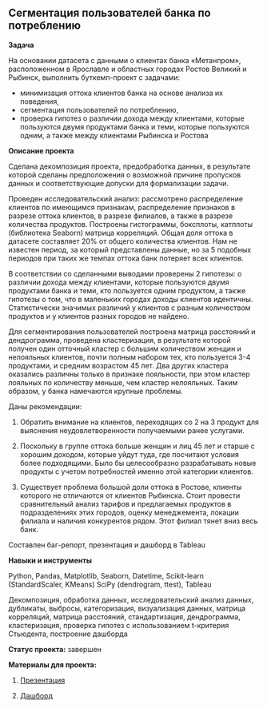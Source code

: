 ## Сегментация пользователей банка по потреблению


**Задача** 


На основании датасета с данными о клиентах банка «Метанпром», расположенном в Ярославле и областных городах Ростов Великий и Рыбинск, выполнить буткемп-проект с задачами:

 - минимизация оттока клиентов банка на основе анализа их поведения, 
 - сегментация пользователей по потреблению, 
 - проверка гипотез  о различии дохода между клиентами, которые пользуются двумя продуктами банка и теми, которые пользуются одним, а также между клиентами Рыбинска и Ростова


 **Описание проекта**


Сделана декомпозиция проекта, предобработка данных, в результате которой сделаны предположения о возможной причине пропусков данных и соответствующие допуски для формализации задачи. 


Проведен  исследовательский анализ: рассмотрено распределение клиентов по имеющимся признакам, распределение признаков в разрезе оттока клиентов, в разрезе филиалов, а также в разрезе количества продуктов. Построены гистограммы, боксплоты, катплоты (библиотека Seaborn) матрица корреляций. Общая доля оттока в датасете составляет 20% от общего количества клиентов. Нам не известен период, за который представлены данные, но за 5 подобных периодов при таких же темпах оттока банк потеряет всех клиентов.


В соответствии со сделанными выводами проверены 2 гипотезы: о различии дохода между клиентами, которые пользуются двумя продуктами банка и теми, кто пользуется одним продуктом, а также гипотезы о том, что в маленьких городах доходы клиентов идентичны. Статистически значимых различий у клиентов с разным количеством продуктов и у клиентов разных городов не найдено.


Для сегментирования пользователей построена матрица расстояний и дендрограмма, проведена кластеризация, в результате которой получен один отточный кластер с большим количеством женщин и нелояльных клиентов, почти полным набором тех, кто пользуется 3-4 продуктами, и средним возрастом 45 лет. Два других кластера оказались различны только в признаке лояльности, при этом кластер лояльных по количеству меньше, чем кластер нелояльных. Таким образом, у банка намечаются крупные проблемы.


Даны рекомендации: 


1. Обратить внимание на клиентов, переходящих со 2 на 3 продукт для выяснения неудовлетворенности получаемыми ранее услугами. 

2. Поскольку в группе оттока больше женщин и лиц 45 лет и старше с хорошим доходом, которые уйдут туда, где посчитают условия более подходящими. Было бы целесообразно разрабатывать новые продукты с учетом потребностей именно этой категории клиентов.

3. Существует проблема большой доли оттока в Ростове, клиенты которого не отличаются от клиентов  Рыбинска. Стоит провести сравнительный анализ тарифов и предлагаемых продуктов в подразделениях этих городов, оценку менеджемента, локации филиала и наличия конкурентов рядом. Этот филиал тянет вниз весь банк.


Составлен баг-репорт, презентация и дашборд в Tableau

 
**Навыки и инструменты**  


Python, Pandas, Matplotlib, Seaborn, Datetime, Scikit-learn  (StandardScaler, KMeans) SciPy (dendrogram, ttest), Tableau


Декомпозиция, обработка данных, исследовательский анализ данных,  дубликаты, выбросы, категоризация, визуализация данных, матрица корреляций, матрица расстояний, стандартизация, дендрограмма, кластеризация, проверка гипотез с использованием t-критерия Стьюдента, построение дашборда


**Статус проекта:** завершен


**Материалы для проекта:**


1. [Презентация](https://disk.yandex.ru/i/PERaTh4jVi-O0Q)


2. [Дашборд](https://public.tableau.com/app/profile/grigorii.fedkushov/viz/banks_yarik/Dashboard1)
